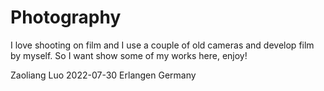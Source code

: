 # Photography

I love shooting on film and I use a couple of old cameras and develop film by myself. So I want show some of my works here, enjoy!

Zaoliang Luo
2022-07-30 Erlangen Germany
